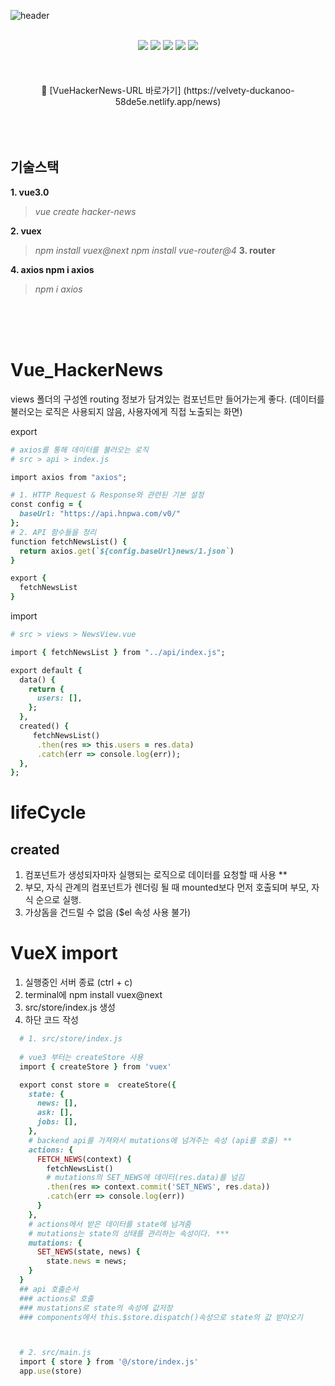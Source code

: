 ![header](https://capsule-render.vercel.app/api?type=waving&color=timeGradient&text=API를%20사용하여%Vue-Hacker-News%20구현📰&animation=twinkling&fontSize=23&fontAlignY=40&fontAlign=70&height=250&width=1325&align=center)
<br>
<br>
 <div align="center">
  <img src="https://img.shields.io/badge/Vue.js-4FC08D?style=flat&logo= vuedotjs&logoColor=#fff"/>
  <img src="https://img.shields.io/badge/axios-412991?style=flat&logo=axios&logoColor=#5A29E4"/>
  <img src="https://img.shields.io/badge/html5-E34F26?style=flat&logo=html5&logoColor=white"/>
   <img src="https://img.shields.io/badge/css-1572B6?style=flat&logo=css3&logoColor=#fff"/>
     <img src="https://img.shields.io/badge/javascript-F7DF1E?style=flat&logo=javascript&logoColor=white"/>
</div>
<br>
<br>
<br>

<div align="center"">
🔗 [VueHackerNews-URL 바로가기]  (https://velvety-duckanoo-58de5e.netlify.app/news)
</div>
<br>
<br>
<br>

## 기술스택
**1. vue3.0**<br>
>*vue create hacker-news*<br>

**2. vuex**<br>
>*npm install vuex@next*
>*npm install vue-router@4*
**3. router**<br>
>

**4. axios npm i axios**<br>
>*npm i axios*
<br>
<br>
<br>

# Vue_HackerNews

views 폴더의 구성엔 routing 정보가 담겨있는 컴포넌트만 들어가는게 좋다.
(데이터를 불러오는 로직은 사용되지 않음, 사용자에게 직접 노출되는 화면)

export
```ruby
# axios를 통해 데이터를 불러오는 로직
# src > api > index.js

import axios from "axios";

# 1. HTTP Request & Response와 관련된 기본 설정
const config = {
  baseUrl: "https://api.hnpwa.com/v0/"
};
# 2. API 함수들을 정리
function fetchNewsList() {
  return axios.get(`${config.baseUrl}news/1.json`)
}

export {
  fetchNewsList
}
```
import
```ruby
# src > views > NewsView.vue

import { fetchNewsList } from "../api/index.js";

export default {
  data() {
    return {
      users: [],
    };
  },
  created() {
     fetchNewsList()
      .then(res => this.users = res.data)
      .catch(err => console.log(err));
  },
};
```




# lifeCycle

## created
  1. 컴포넌트가 생성되자마자 실행되는 로직으로 데이터를 요청할 때 사용 **
  2. 부모, 자식 관계의 컴포넌트가 렌더링 될 때 mounted보다 먼저 호출되며 부모, 자식 순으로 실행.
  3. 가상돔을 건드릴 수 없음 ($el 속성 사용 불가)




# VueX import 
  1. 실행중인 서버 종료 (ctrl + c)
  2. terminal에 npm install vuex@next
  3. src/store/index.js 생성
  4. 하단 코드 작성


  ```ruby
    # 1. src/store/index.js
    
    # vue3 부터는 createStore 사용
    import { createStore } from 'vuex'

    export const store =  createStore({
      state: {
        news: [],
        ask: [],
        jobs: [],
      },
      # backend api를 가져와서 mutations에 넘겨주는 속성 (api를 호출) **
      actions: {
        FETCH_NEWS(context) {
          fetchNewsList()
          # mutations의 SET_NEWS에 데이터(res.data)를 넘김
          .then(res => context.commit('SET_NEWS', res.data))
          .catch(err => console.log(err))
        }
      },
      # actions에서 받은 데이터를 state에 넘겨줌
      # mutations는 state의 상태를 관리하는 속성이다. ***
      mutations: {
        SET_NEWS(state, news) {
          state.news = news;
      }
    }
    ## api 호출순서
    ### actions로 호출
    ### mustations로 state의 속성에 값저장
    ### components에서 this.$store.dispatch()속성으로 state의 값 받아오기



    # 2. src/main.js
    import { store } from '@/store/index.js'
    app.use(store)
    
   ```




 
